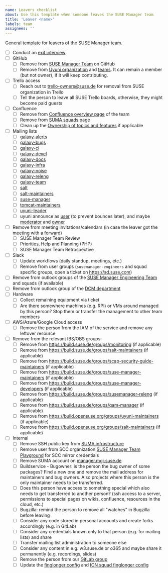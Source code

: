 ```yaml
---
name: Leavers checklist
about: Use this template when someone leaves the SUSE Manager team
title: 'Leaver <name>'
labels: team
assignees: ''
---
```


General template for leavers of the SUSE Manager team.

- [ ] Conduct an [exit interview](https://en.wikipedia.org/wiki/Exit_interview)
- [ ] GitHub
  - [ ] Remove from [SUSE Manager Team](https://github.com/orgs/SUSE/teams/suse-manager-team/members) on GitHub
  - [ ] Remove from [Uyuni organization](https://github.com/orgs/uyuni-project/people) and [teams](https://github.com/orgs/uyuni-project/teams). It can remain a member (but not owner), if it will keep contributing.
- [ ] Trello access
  - [ ] Reach out to trello-owners@suse.de for removal from SUSE organization in Trello
  - [ ] Tell the person to leave all SUSE Trello boards, otherwise, they might become paid guests
- [ ] Confluence
  - [ ] Remove from [Confluence overview page](https://confluence.suse.com/display/SUSEMANAGER/SUSE+Manager) of the team
  - [ ] Remove from [SUMA squads](https://confluence.suse.com/display/SUSEMANAGER/Squads%2C+People+and+Topics) page
  - [ ] Clean up the [Ownership of topics and features](https://confluence.suse.com/display/SUSEMANAGER/Squads%2C+People+and+Topics) if applicable
- [ ] Mailing lists
  - [ ] [galaxy-alerts](https://mailman.suse.de/mailman/admin/galaxy-alerts/members/remove)
  - [ ] [galaxy-bugs](https://mailman.suse.de/mailman/admin/galaxy-bugs/members/remove)
  - [ ] [galaxy-ci](https://mailman.suse.de/mailman/admin/galaxy-ci/members/remove)
  - [ ] [galaxy-devel](https://mailman.suse.de/mailman/admin/galaxy-devel/members/remove)
  - [ ] [galaxy-docs](https://mailman.suse.de/mailman/admin/galaxy-docs/members/remove)
  - [ ] [galaxy-infra](https://mailman.suse.de/mailman/admin/galaxy-infra/members/remove)
  - [ ] [galaxy-noise](https://mailman.suse.de/mailman/admin/galaxy-noise/members/remove)
  - [ ] [galaxy-releng](https://mailman.suse.de/mailman/admin/galaxy-releng/members/remove)
  - [ ] [galaxy-team](https://mailman.suse.de/mailman/admin/galaxy-team/members/remove)
  - [ ] [salt](https://mailman.suse.de/mailman/admin/salt/members/remove)
  - [ ] [salt-maintainers](https://mailman.suse.de/mailman/admin/salt-maintainers/members/remove)
  - [ ] [suse-manager](https://mailman.suse.de/mailman/admin/suse-manager/members/remove)
  - [ ] [tomcat-maintainers](https://mailman.suse.de/mailman/admin/tomcat-maintainers/members/remove)
  - [ ] [uyuni-leader](https://mailman.suse.de/mailman/admin/uyuni-leader/members/remove)
  - [ ] uyuni announce as [user](https://lists.opensuse.org/manage/lists/announce.lists.uyuni-project.org/members/member/) (to prevent bounces later), and maybe [moderator](https://lists.opensuse.org/manage/lists/announce.lists.uyuni-project.org/members/moderator/) and [owner](https://lists.opensuse.org/manage/lists/announce.lists.uyuni-project.org/members/owner/)
- [ ] Remove from meeting invitations/calendars (in case the leaver got the meeting with a forward)
  - [ ] SUSE Manager Team Review
  - [ ] Priorities, Help and Planning (PHP)
  - [ ] SUSE Manager Team Retrospective
- [ ] Slack
  - [ ] Update workflows (daily standup, meetings, etc.)
  - [ ] Remove from user groups (`susemanager-engineers` and squad specific groups, open a ticket on https://sd.suse.com)
- [ ] Remove from outlook groups of the [SUSE Manager Engineering Team](https://outlook.office.com/people/group/mysuse.onmicrosoft.com/suma-all) and squads (if available)
- [ ] Remove from outlook group of the [DCM department](https://outlook.office.com/people/group/mysuse.onmicrosoft.com/dcm)
- [ ] Hardware
  - [ ] Collect remaining equipment via ticket
  - [ ] Are there somewhere machines (e.g. RPI) or VMs around managed by this person? Stop them or transfer the management to other team members
- [ ] AWS/Azure/Google Cloud access
  - [ ] Remove the person from the IAM of the service and remove any leftover resource
- [ ] Remove from the relevant IBS/OBS groups:
  - [ ] Remove from https://build.suse.de/groups/monitoring (if applicable)
  - [ ] Remove from https://build.suse.de/groups/salt-maintainers (if applicable)
  - [ ] Remove from https://build.suse.de/groups/scap-security-guide-maintainers (if applicable)
  - [ ] Remove from https://build.suse.de/groups/suse-manager-maintainers (if applicable)
  - [ ] Remove from https://build.suse.de/groups/suse-manager-developers (if applicable)
  - [ ] Remove from https://build.suse.de/groups/susemanager-releng (if applicable)
  - [ ] Remove from https://build.suse.de/groups/qam-manager (if applicable)
  - [ ] Remove from https://build.opensuse.org/groups/uyuni-maintainers (if applicable)
  - [ ] Remove from https://build.opensuse.org/groups/salt-maintainers (if applicable)
- [ ] Internal
  - [ ] Remove SSH public key from [SUMA infrastructure](https://gitlab.suse.de/galaxy/infrastructure/-/blob/master/srv/salt/ssh/init.sls)
  - [ ] Remove user from SCC organization [SUSE Manager Team Playground](https://scc.suse.com/organizations/432530/users) for SCC mirror credentials
  - [ ] Remove SUMA account on [manager.mgr.suse.de](https://manager.mgr.suse.de)
  - [ ] Buildservice - Bugowner: is the person the bug owner of some packages? Find a new one and remove the mail address for maintainers and bug owners. Also projects where this person is the only maintainer needs to be transferred.
  - [ ] Does this person have access to something special which also needs to get transferred to another person? (ssh access to a server, permissions to special pages on wikis, confluence, resources in the cloud, etc.)
  - [ ] Bugzilla: remind the person to remove all "watches" in Bugzilla before leaving
  - [ ] Consider any code stored in personal accounts and create forks accordingly (e.g. in GitLab)
  - [ ] Consider any credentials known only to that person (e.g. for mailing lists) and share
  - [ ] Transfer mailing list administration to someone else
  - [ ] Consider any content in e.g. w3.suse.de or o365 and maybe share it permanently (e.g. recordings, slides)
  - [ ] Remove the person from our [GitLab group](https://gitlab.suse.de/groups/galaxy/-/group_members)
  - [ ] Update the [finglonger config](https://gitlab.suse.de/galaxy/infrastructure/-/blob/master/srv/salt/bugguy-finglonger/galaxy.edn) and [ION squad finglonger config](https://gitlab.suse.de/galaxy/infrastructure/-/blob/master/srv/salt/bugguy-finglonger/salt.edn)

